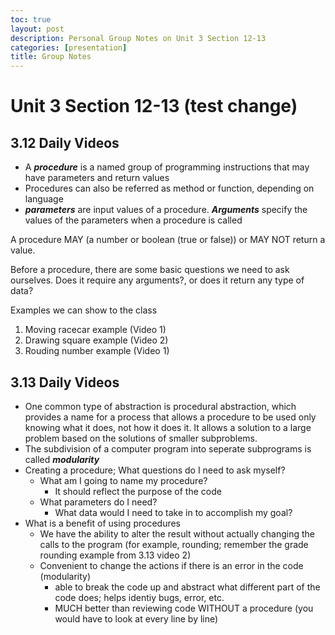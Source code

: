 ```yaml
---
toc: true
layout: post
description: Personal Group Notes on Unit 3 Section 12-13
categories: [presentation]
title: Group Notes 
---
```

# Unit 3 Section 12-13 (test change)

## 3.12 Daily Videos
- A ***procedure*** is a named group of programming instructions that may have parameters and return values 
- Procedures can also be referred as method or function, depending on language
- ***parameters*** are input values of a procedure. ***Arguments*** specify the values of the parameters when a procedure is called

A procedure MAY (a number or boolean (true or false)) or MAY NOT return a value. 

Before a procedure, there are some basic questions we need to ask ourselves. Does it require any arguments?, or does it return any type of data? 

Examples we can show to the class
1) Moving racecar example (Video 1)
2) Drawing square example (Video 2)
3) Rouding number example (Video 1)

## 3.13 Daily Videos
- One common type of abstraction is procedural abstraction, which provides a name for a process that allows a procedure to be used only knowing what it does, not how it does it. It allows a solution to a large problem based on the solutions of smaller subproblems. 
- The subdivision of a computer program into seperate subprograms is called ***modularity***
-  Creating a procedure; What questions do I need to ask myself? 
    - What am I going to name my procedure? 
        - It should reflect the purpose of the code
    - What parameters do I need?
        - What data would I need to take in to accomplish my goal?
- What is a benefit of using procedures
    - We have the ability to alter the result without actually changing the calls to the program (for example, rounding; remember the grade rounding example from 3.13 video 2)
    - Convenient to change the actions if there is an error in the code (modularity)
        - able to break the code up and abstract what different part of the code does; helps identiy bugs, error, etc. 
        - MUCH better than reviewing code WITHOUT a procedure (you would have to look at every line by line)